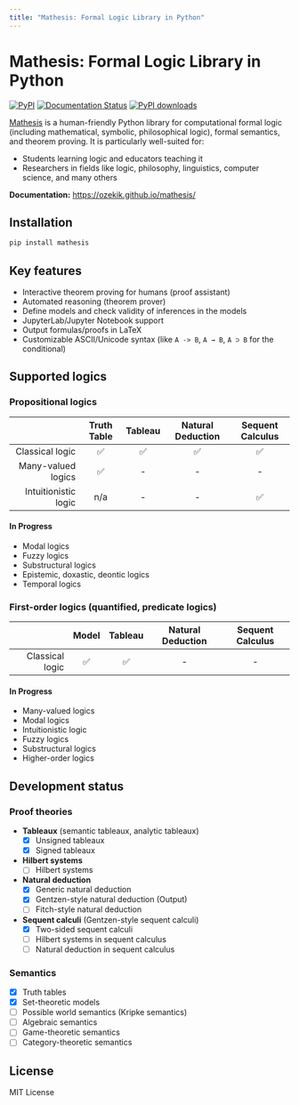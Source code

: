 ```yaml
---
title: "Mathesis: Formal Logic Library in Python"
---
```


# Mathesis: Formal Logic Library in Python

[![PyPI](https://img.shields.io/pypi/v/mathesis.svg)](https://pypi.org/project/mathesis/)
[![Documentation Status](https://img.shields.io/github/actions/workflow/status/ozekik/mathesis/pages/pages-build-deployment?branch=gh-pages&label=docs)](https://ozekik.github.io/mathesis/)
[![PyPI downloads](https://img.shields.io/pypi/dm/mathesis.svg)](https://pypistats.org/packages/mathesis)

[Mathesis](//github.com/ozekik/mathesis) is a human-friendly Python library for computational formal logic (including mathematical, symbolic, philosophical logic), formal semantics, and theorem proving.
It is particularly well-suited for:

- Students learning logic and educators teaching it
- Researchers in fields like logic, philosophy, linguistics, computer science, and many others

**Documentation:** <https://ozekik.github.io/mathesis/>

## Installation

```bash
pip install mathesis
```

## Key features

- Interactive theorem proving for humans (proof assistant)
- Automated reasoning (theorem prover)
- Define models and check validity of inferences in the models
- JupyterLab/Jupyter Notebook support
- Output formulas/proofs in LaTeX
- Customizable ASCII/Unicode syntax (like `A -> B`, `A → B`, `A ⊃ B` for the conditional)

## Supported logics

### Propositional logics

|   | Truth Table | Tableau | Natural Deduction | Sequent Calculus |
|---:|:---:|:---:|:---:|:---:|
| Classical logic | ✅ | ✅ | ✅ | ✅ |
| Many-valued logics | ✅ | - | - | - |
| Intuitionistic logic | n/a | - | - | ✅ |

#### In Progress

- Modal logics
- Fuzzy logics
- Substructural logics
- Epistemic, doxastic, deontic logics
- Temporal logics

### First-order logics (quantified, predicate logics)

|   | Model | Tableau | Natural Deduction | Sequent Calculus |
|---:|:---:|:---:|:---:|:---:|
| Classical logic | ✅ | ✅ | - | - |

#### In Progress

- Many-valued logics
- Modal logics
- Intuitionistic logic
- Fuzzy logics
- Substructural logics
- Higher-order logics

## Development status

### Proof theories

- **Tableaux** (semantic tableaux, analytic tableaux)
    * [x] Unsigned tableaux
    * [x] Signed tableaux
- **Hilbert systems**
    * [ ] Hilbert systems
- **Natural deduction**
    * [x] Generic natural deduction
    * [x] Gentzen-style natural deduction (Output)
    * [ ] Fitch-style natural deduction
- **Sequent calculi** (Gentzen-style sequent calculi)
    - [x] Two-sided sequent calculi
    - [ ] Hilbert systems in sequent calculus
    - [ ] Natural deduction in sequent calculus

### Semantics

- [x] Truth tables
- [x] Set-theoretic models
- [ ] Possible world semantics (Kripke semantics)
- [ ] Algebraic semantics
- [ ] Game-theoretic semantics
- [ ] Category-theoretic semantics

<!-- ## Internals

- Parsing with [lark](https://github.com/lark-parser/lark)
- Trees with [anytree](https://github.com/c0fec0de/anytree) -->

## License

MIT License
